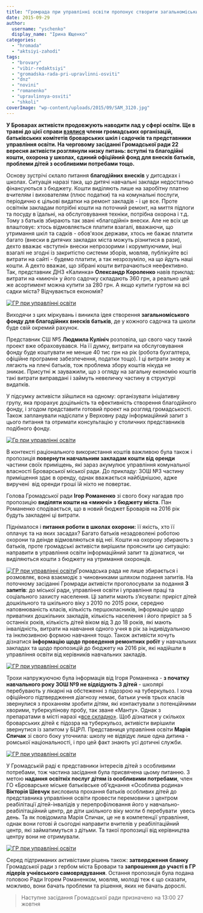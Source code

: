 ```yaml
---
title: "Громрада при управлінні освіти пропонує створити загальноміський фонд для благодійних внесків"
date: 2015-09-29
author: 
  username: "yschenko"
  display_name: "Ірина Ющенко"
categories: 
  - "hromada"
  - "aktsiyi-zahodi"
tags: 
  - "brovary"
  - "vibir-redaktsiyi"
  - "gromadska-rada-pri-upravlinni-osviti"
  - "dnz"
  - "novini"
  - "romanenko"
  - "upravlinnya-osviti"
  - "shkoli"
coverImage: "wp-content/uploads/2015/09/SAM_3120.jpg"
---
```


**У Броварах активісти продовжують наводити лад у сфері освіти. Ще в травні до цієї справи [взялися](https://mpz.brovary.org/brovarsku-osvitu-vzyato-pid-gromadskiy-kontrol-aktivisti-ta-batki-stvorili-gromadsku-radu/) члени громадських організацій, батьківських комітетів броварських шкіл і садочків та представники управління освіти. На черговому засіданні Громадської ради 22 вересня активісти розглянули низку питань: вступні та благодійні кошти, охорона у школах, єдиний офіційний фонд для внесків батьків, проблеми дітей з особливими потребами тощо.**

Основу зустрічі склало питання **благодійних внесків** у дитсадках і школах. Ситуація наразі така, що дитячі навчальні заклади недостатньо фінансуються з бюджету. Кошти виділяють лише на заробітну платню вчителям і вихователям (плюс податки) та на комунальні послуги, періодично є цільові видатки на ремонт закладів - і це все. Проте освітнім закладам потрібні кошти на поточний ремонт, на миття підлоги та посуду в їдальні, на обслуговування техніки, потрібна охорона і т.д. Тому з батьків збирають так звані «благодійні» внески. Але не всіх це влаштовує: хтось відмовляється платити взагалі, вважаючи, що утримання шкіл та садків - обов'язок держави, хтось не бажає платити багато (внески в дитячих закладах міста можуть різнитися в рази), дехто вважає «вступні» внески непрозорими і корумпуючими, інші взагалі не згодні із закритістю системи зборів, мовляв, публікуйте всі витрати на сайті - будемо платити, а так незрозуміло, на що йдуть наші кошти. А дехто вважає, що зібрані кошти витрачаються неефективно. Так, представник ДНЗ «Калинка» **Олександр Короленко** навів приклад: витрати на «миючі» у його садочку складають 360 грн, а реально цей же асортимент можна купити за 280 грн. А якщо купити гуртом на всі садки міста? Відчувається економія?

[![ГР при управлінні освіти](https://mpz.brovary.org/wp-content/uploads/2015/09/SAM_3136.jpg)](https://mpz.brovary.org/wp-content/uploads/2015/09/SAM_3136.jpg)

Виходячи з цих міркувань і виникла ідея створення **загальноміського фонду для благодійних внесків батьків**, де у кожного садочка та школи буде свій окремий рахунок.

Представник СШ №5 **Людмила Кулініч** розповіла, що свого часу такий проект вже обраховувався. На її думку, витрати на обслуговування фонду буде коштувати не менше 40 тис грн на рік (робота бухгалтера, офіційне програмне забезпечення, податки тощо). І ці витрати знову ж лягають на плечі батьків, тож проблема збору коштів нікуда не зникає. Присутні ж зауважили, що з огляду на загальну економію коштів такі витрати виправдані і займуть невеличку частину в структурі видатків.

У підсумку активісти зійшлися на одному: організувати ініціативну групу, яка прорахує доцільність та ефективність створення благодійного фонду, і згодом представити готовий проект на розгляд громадськості. Також запланували надіслати у Верховну раду інформаційний запит з цього питання та отримати консультацію у столичних представників подібного фонду.

[![Гр при управлінні освіти](https://mpz.brovary.org/wp-content/uploads/2015/09/SAM_3120.jpg)](https://mpz.brovary.org/wp-content/uploads/2015/09/SAM_3120.jpg)

В контексті раціонального використання коштів важливою була також і пропозиція **повернути навчальним закладам кошти від оренди** частини своїх приміщень, які зараз акумулює управління комунальної власності Броварської міської ради. До прикладу: ЗОШ №3 частину приміщення здає в оренду, однак вважається найбіднішою, адже виручені  від оренди гроші їй ніхто не повертає.

Голова Громадської ради **Ігор Романенко** зі свого боку нагадав про пропозицію **виділяти кошти на «миючі» з бюджету міста**. Пан Романенко сподівається, що в новий бюджет Броварів на 2016 рік будуть закладені ці витрати.

Піднімалося і **питання роботи в школах охорони:** її якість, хто її оплачує та на яких засадах? Багато батьків незадоволені роботою охорони та деінде відмовляються від неї. Кошти на охорону збирають з батьків, проте громадські активісти вирішили прояснити цю ситуацію: направити в управління освіти інформаційний запит та дізнатися, чи виділяються кошти з бюджету на утримання охоронців.

[![ГР при управлінні освіти](https://mpz.brovary.org/wp-content/uploads/2015/09/SAM_3130.jpg)](https://mpz.brovary.org/wp-content/uploads/2015/09/SAM_3130.jpg)Громадська рада не лише збирається і розмовляє, вона взаємодіє з чиновниками шляхом подання запитів. На поточному засіданні Громради активісти проголосували за подання **3 запитів**: до міської ради, управління освіти і управління праці та соціального захисту населення. Ці запити мають з’ясувати: приріст дітей дошкільного та шкільного віку з 2010 по 2015 роки, середню наповнюваність класів, кількість першокласників, інформацію щодо приватних дошкільних закладів, кількість населення і його приріст за 5 останніх років, кількість дітей віком від 3 до 18 років, які мають інвалідність, витрати на навчання одного учня в рік за індивідуальною та інклюзивною формою навчання тощо. Також активісти хочуть дізнатися **інформацію щодо проведення ремонтних робіт** у навчальних закладах та щодо пропозицій до бюджету на 2016 рік, які надійшли в управління освіти від керівників навчальних закладів.

[![ГР при управлінні освіти](https://mpz.brovary.org/wp-content/uploads/2015/09/SAM_3134.jpg)](https://mpz.brovary.org/wp-content/uploads/2015/09/SAM_3134.jpg)

Трохи напружуючою була інформація від Ігоря Романенка - **з початку навчального року ЗОШ №9 не відвідують 3 дітей** - школярі перебувають у лікарні на обстеженні з підозрою на туберкульоз. І хоча офіційного підтвердження діагнозу немає, батьки учнів трьох класів звернулися з проханням зробити дітям, які контактували з потенційними хворими, туберкулінову пробу, так зване «Манту». Однак з препаратами в місті наразі «[все складно»](https://mpz.brovary.org/riven-vaktsynatsiyi-brovarskyh-ditej-krytychno-znyzyvsya-doroslyh-vzagali-ne-shheplyuyut/). Щоб дізнатися у скількох броварських дітей є підозра на туберкульоз, активісти вирішили звернутися із запитом у БЦРЛ. Представниця управління освіти **Марія Спичак** зі свого боку уточнила: школу не відвідує лише одна дитина - ромської національності, і про цей факт знають усі дотичні служби.

[![ГР при управлінні освіти](https://mpz.brovary.org/wp-content/uploads/2015/09/SAM_3144.jpg)](https://mpz.brovary.org/wp-content/uploads/2015/09/SAM_3144.jpg)

У Громадській раді є представники інтересів дітей з особливими потребами, тож частина засідання була присвячена цьому питанню. З метою **надання** **освітніх послуг** **дітям із особливими потребами**, член ГО «Броварське міське батьківське об’єднання «Особлива родина» **Вікторія Шевчук** висловила прохання батьків особливих дітей до представника управління освіти провести перемовини з центром реабілітації дітей-інвалідів у перепрофілювання його у навчально-реабілітаційний центр, де діти шкільного віку могли б перебувати  увесь день. Та як повідомила Марія Спичак, це не в компетенції управління, однак вони готові й сьогодні направити вчителів у реабілітаційний центр, які займатимуться з дітьми. Та такої пропозиції від керівництва центру вони не отримували.

[![ГР при управлінні освіти](https://mpz.brovary.org/wp-content/uploads/2015/09/SAM_3132.jpg)](https://mpz.brovary.org/wp-content/uploads/2015/09/SAM_3132.jpg)

Серед підтриманих активістами рішень також: **затвердження бланку** Громадської ради з гербом міста Бровари та **запрошення до участі в ГР лідерів учнівського самоврядування**. Остання пропозиція була подана головою Ради Ігорем Романенком, мовляв, молоді теж є що сказати, можливо, вони бачать проблеми та рішення, яких не бачать дорослі.

> Наступне засідання Громадської ради призначено на 13:00 27 жовтня
